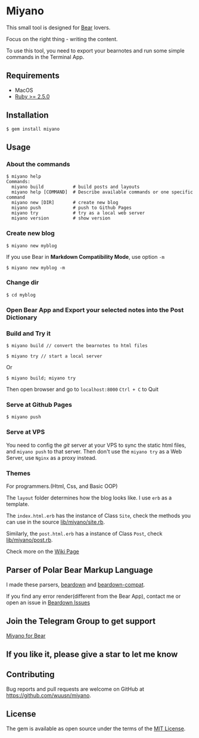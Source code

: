 # Miyano

This small tool is designed for [Bear](http://www.bear-writer.com) lovers.

Focus on the right thing - writing the content.

To use this tool, you need to export your bearnotes and run some simple commands in the Terminal App.

## Requirements

- MacOS
- [Ruby >= 2.5.0](https://gorails.com/setup/osx/10.13-high-sierra/#ruby)

## Installation

    $ gem install miyano

## Usage

### About the commands
    $ miyano help
    Commands:
      miyano build           # build posts and layouts
      miyano help [COMMAND]  # Describe available commands or one specific command
      miyano new [DIR]       # create new blog
      miyano push            # push to Github Pages
      miyano try             # try as a local web server
      miyano version         # show version

### Create new blog

    $ miyano new myblog

If you use Bear in **Markdown Compatibility Mode**, use option `-m`

    $ miyano new myblog -m

### Change dir

    $ cd myblog
    
### Open Bear App and Export your selected notes into the Post Dictionary

### Build and Try it

    $ miyano build // convert the bearnotes to html files

    $ miyano try // start a local server
    
Or  

    $ miyano build; miyano try

Then open browser and go to `localhost:8000`
`Ctrl + C` to Quit

### Serve at Github Pages

    $ miyano push

### Serve at VPS 

You need to config the *git* server at your VPS to sync the static html files, and `miyano push` to that server.
Then don't use the `miyano try` as a Web Server, use `Nginx` as a proxy instead.

### Themes

For programmers.(Html, Css, and Basic OOP)

The `layout` folder determines how the blog looks like. 
I use `erb` as a template.

The `index.html.erb` has the instance of Class `Site`, check the methods you can use in the source [lib/miyano/site.rb](https://github.com/wuusn/miyano/blob/master/lib/miyano/site.rb).

Similarly, the `post.html.erb` has a instance of Class `Post`, check [lib/miyano/post.rb](https://github.com/wuusn/miyano/blob/master/lib/miyano/post.rb).

Check more on the [Wiki Page](https://github.com/wuusn/miyano/wiki/Theme-and-Layout)

## Parser of  Polar Bear Markup Language
I made these parsers, [beardown](https://github.com/wuusn/beardown) and [beardown-compat](https://github.com/wuusn/beardown-compat).

If you find any error render(different from the Bear App), contact me
or open an issue in [Beardown Issues](https://github.com/wuusn/beardown/issues)

## Join the Telegram Group to get support
[Miyano for Bear](https://t.me/m1yano)

## If you like it, please give a star to let me know

## Contributing

Bug reports and pull requests are welcome on GitHub at https://github.com/wuusn/miyano.

## License

The gem is available as open source under the terms of the [MIT License](https://opensource.org/licenses/MIT).
